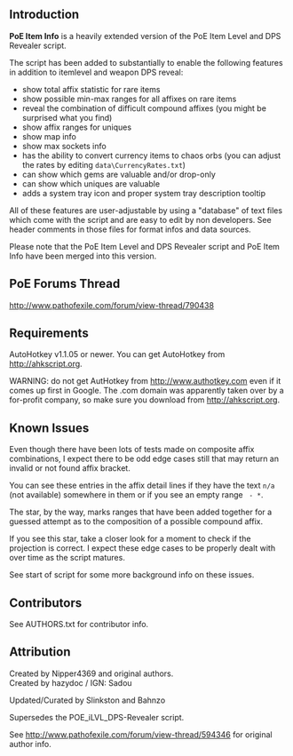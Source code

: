Introduction
------------

**PoE Item Info** is a heavily extended version of the PoE Item Level and DPS Revealer script.

The script has been added to substantially to enable the following features in addition to
itemlevel and weapon DPS reveal:

- show total affix statistic for rare items
- show possible min-max ranges for all affixes on rare items
- reveal the combination of difficult compound affixes (you might be surprised what you find)
- show affix ranges for uniques
- show map info
- show max sockets info
- has the ability to convert currency items to chaos orbs (you can adjust the rates by editing
    `data\CurrencyRates.txt`)
- can show which gems are valuable and/or drop-only
- can show which uniques are valuable
- adds a system tray icon and proper system tray description tooltip

All of these features are user-adjustable by using a "database" of text files which come
with the script and are easy to edit by non developers. See header comments in those files
for format infos and data sources.

Please note that the PoE Item Level and DPS Revealer script and PoE Item Info have been merged
into this version.

PoE Forums Thread
-----------------

http://www.pathofexile.com/forum/view-thread/790438

Requirements
------------

AutoHotkey v1.1.05 or newer. You can get AutoHotkey from http://ahkscript.org.  

WARNING: do not get AutHotkey from http://www.authotkey.com even if it comes up first
in Google. The .com domain was apparently taken over by a for-profit company, so make
sure you download from http://ahkscript.org.

Known Issues
------------

Even though there have been lots of tests made on composite affix combinations, I expect there
to be odd edge cases still that may return an invalid or not found affix bracket.

You can see these entries in the affix detail lines if they have the text `n/a` (not available)
somewhere in them or if you see an empty range ` - *`.

The star, by the way, marks ranges that have been added together for a guessed attempt as to the
composition of a possible compound affix.

If you see this star, take a closer look for a moment to check if the projection is correct.
I expect these edge cases to be properly dealt with over time as the script matures.

See start of script for some more background info on these issues.

Contributors
------------

See AUTHORS.txt for contributor info.

Attribution
-----------

Created by Nipper4369 and original authors.  
Created by hazydoc / IGN: Sadou

Updated/Curated by Slinkston and Bahnzo

Supersedes the POE_iLVL_DPS-Revealer script.

See http://www.pathofexile.com/forum/view-thread/594346 for original author info.
